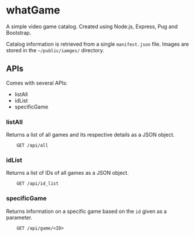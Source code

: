 # whatGame
A simple video game catalog.
Created using Node.js, Express, Pug and Bootstrap.

Catalog information is retrieved from a single `manifest.json` file.
Images are stored in the `~/public/iamges/` directory.

## APIs
Comes with several APIs:

  - listAll
  - idList
  - specificGame
  
### listAll
Returns a list of all games and its respective details as a JSON object.

        GET /api/all
        
 ### idList
Returns a list of IDs of all games as a JSON object.

        GET /api/id_list       
        
 ### specificGame
Returns information on a specific game based on the `id` given as a parameter.

        GET /api/game/<ID> 

